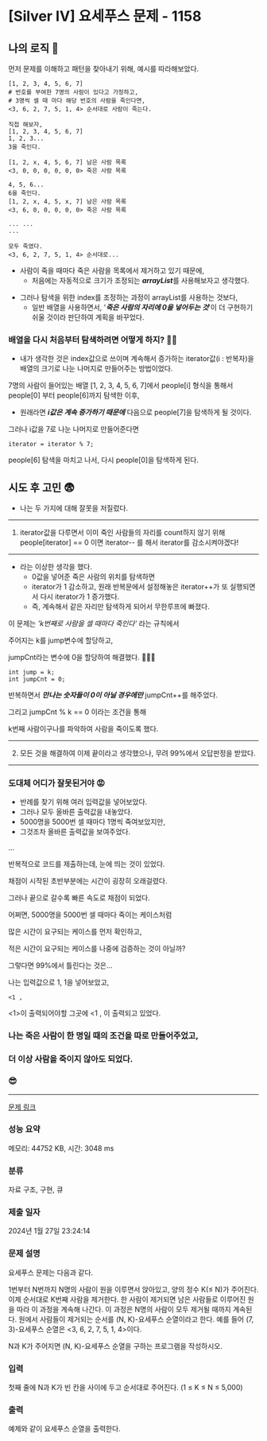 # [Silver IV] 요세푸스 문제 - 1158 

## 나의 로직 🧐

<p>먼저 문제를 이해하고 패턴을 찾아내기 위해, 예시를 따라해보았다.</p>

```
[1, 2, 3, 4, 5, 6, 7]
# 번호를 부여한 7명의 사람이 있다고 가정하고, 
# 3명씩 셀 때 마다 해당 번호의 사람을 죽인다면,
<3, 6, 2, 7, 5, 1, 4> 순서대로 사람이 죽는다.

직접 해보자,
[1, 2, 3, 4, 5, 6, 7]
1, 2, 3...
3을 죽인다.

[1, 2, x, 4, 5, 6, 7] 남은 사람 목록
<3, 0, 0, 0, 0, 0, 0> 죽은 사람 목록

4, 5, 6...
6을 죽인다.
[1, 2, x, 4, 5, x, 7] 남은 사람 목록
<3, 6, 0, 0, 0, 0, 0> 죽은 사람 목록

... ...
...

모두 죽였다.
<3, 6, 2, 7, 5, 1, 4> 순서대로...
```

+  사람이 죽을 때마다 죽은 사람을 목록에서 제거하고 있기 때문에,
    + 처음에는 자동적으로 크기가 조정되는 ***arrayList***를 사용해보자고 생각했다.

* 그러나 탐색을 위한 index를 조정하는 과정이 arrayList를 사용하는 것보다,
    + 일반 배열을 사용하면서, '***죽은 사람의 자리에 0을 넣어두는 것***'이 더 구현하기 쉬울 것이라 판단하여 계획을 바꾸었다.

### 배열을 다시 처음부터 탐색하려면 어떻게 하지? 😵‍💫
+ 내가 생각한 것은 index값으로 쓰이며 계속해서 증가하는 iterator값(i : 반복자)을 배열의 크기로 나눈 나머지로 만들어주는 방법이었다.

<p>7명의 사람이 들어있는 배열
[1, 2, 3, 4, 5, 6, 7]에서
people[i] 형식을 통해서
people[0] 부터 people[6]까지 탐색한 이후,</p>

+ 원래라면 ***i값은 계속 증가하기 때문에*** 다음으로 people[7]을 탐색하게 될 것이다.

그러나 i값을 7로 나눈 나머지로 만들어준다면

```
iterator = iterator % 7;
```

<p>people[6] 탐색을 마치고 나서, 
다시 people[0]을 탐색하게 된다.</p>

## 시도 후 고민 😨

+ 나는 두 가지에 대해 잘못을 저질렀다.

---

1. iterator값을 다루면서 이미 죽인 사람들의 자리를 count하지 않기 위해 people[iterator] == 0 이면 iterator-- 를 해서 iterator를 감소시켜야겠다!

---

+ 라는 이상한 생각을 했다. 
    + 0값을 넣어준 죽은 사람의 위치를 탐색하면
    + iterator가 1 감소하고, 원래 반복문에서 설정해놓은 iterator++가 또 실행되면서 다시 iterator가 1 증가했다.
    + 즉, 계속해서 같은 자리만 탐색하게 되어서 무한루프에 빠졌다.

이 문제는 *'k번째로 사람을 셀 때마다 죽인다'* 라는 규칙에서 

주어지는 k를 jump변수에 할당하고, 

jumpCnt라는 변수에 0을 할당하여 해결했다. 🥳🥳🥳

```
int jump = k;
int jumpCnt = 0;
```
반복하면서 ***만나는 숫자들이 0이 아닐 경우에만*** jumpCnt++를 해주었다.

그리고 jumpCnt % k == 0 이라는 조건을 통해

k번째 사람이구나를 파악하여 사람을 죽이도록 했다.

---

2. 모든 것을 해결하여 이제 끝이라고 생각했으나, 무려 99%에서 오답판정을 받았다.
---
### 도대체 어디가 잘못된거야 😡

+ 반례를 찾기 위해 여러 입력값을 넣어보았다.
+ 그러나 모두 올바른 출력값을 내놓았다.
+ 5000명을 5000번 셀 때마다 1명씩 죽여보았지만,
+ 그것조차 올바른 출력값을 보여주었다.

...

반복적으로 코드를 제출하는데, 눈에 띄는 것이 있었다.

채점이 시작된 초반부분에는 시간이 굉장히 오래걸렸다.

그러나 끝으로 갈수록 빠른 속도로 채점이 되었다.

어쩌면, 5000명을 5000번 셀 때마다 죽이는 케이스처럼

많은 시간이 요구되는 케이스를 먼저 확인하고,

적은 시간이 요구되는 케이스를 나중에 검증하는 것이 아닐까?

그렇다면 99%에서 틀린다는 것은...

나는 입력값으로 1, 1을 넣어보았고,
```
<1 ,
```
<1>이 출력되어야할 그곳에 <1 , 이 출력되고 있었다.

### 나는 죽은 사람이 한 명일 때의 조건을 따로 만들어주었고, 
### 더 이상 사람을 죽이지 않아도 되었다. 
### 😎


---



[문제 링크](https://www.acmicpc.net/problem/1158) 

### 성능 요약

메모리: 44752 KB, 시간: 3048 ms

### 분류

자료 구조, 구현, 큐

### 제출 일자

2024년 1월 27일 23:24:14

### 문제 설명

<p>요세푸스 문제는 다음과 같다.</p>

<p>1번부터 N번까지 N명의 사람이 원을 이루면서 앉아있고, 양의 정수 K(≤ N)가 주어진다. 이제 순서대로 K번째 사람을 제거한다. 한 사람이 제거되면 남은 사람들로 이루어진 원을 따라 이 과정을 계속해 나간다. 이 과정은 N명의 사람이 모두 제거될 때까지 계속된다. 원에서 사람들이 제거되는 순서를 (N, K)-요세푸스 순열이라고 한다. 예를 들어 (7, 3)-요세푸스 순열은 <3, 6, 2, 7, 5, 1, 4>이다.</p>

<p>N과 K가 주어지면 (N, K)-요세푸스 순열을 구하는 프로그램을 작성하시오.</p>

### 입력 

 <p>첫째 줄에 N과 K가 빈 칸을 사이에 두고 순서대로 주어진다. (1 ≤ K ≤ N ≤ 5,000)</p>

### 출력 

 <p>예제와 같이 요세푸스 순열을 출력한다.</p>

